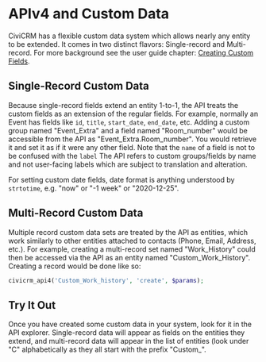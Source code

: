# APIv4 and Custom Data

CiviCRM has a flexible custom data system which allows nearly any entity to be extended. It comes in two distinct flavors: Single-record and Multi-record. For more background see the user guide chapter: [Creating Custom Fields](https://docs.civicrm.org/user/en/latest/organising-your-data/creating-custom-fields/).

## Single-Record Custom Data

Because single-record fields extend an entity 1-to-1, the API treats the custom fields as an extension of the regular fields. For example, normally an Event has fields like `id`, `title`, `start_date`, `end_date`, etc. Adding a custom group named "Event_Extra" and a field named "Room_number" would be accessible from the API as "Event_Extra.Room_number". You would retrieve it and set it as if it were any other field. Note that the `name` of a field is not to be confused with the `label` The API refers to custom groups/fields by name and not user-facing labels which are subject to translation and alteration.

For setting custom date fields, date format is anything understood by `strtotime`, e.g. "now" or "-1 week" or "2020-12-25".

## Multi-Record Custom Data

Multiple record custom data sets are treated by the API as entities, which work similarly to other entities attached to contacts (Phone, Email, Address, etc.). For example, creating a multi-record set named "Work_History" could then be accessed via the API as an entity named "Custom_Work_History". Creating a record would be done like so:

```php
civicrm_api4('Custom_Work_history', 'create', $params);
```

## Try It Out

Once you have created some custom data in your system, look for it in the API explorer. Single-record data will appear as fields on the entities they extend, and multi-record data will appear in the list of entities (look under "C" alphabetically as they all start with the prefix "Custom_".
